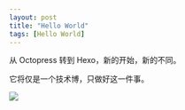 ```yaml
---
layout: post
title: "Hello World"
tags: [Hello World]
---
```


从 Octopress 转到 Hexo，新的开始，新的不同。

它将仅是一个技术博，只做好这一件事。

![](http://2bab-images.lastmayday.com/blog/2014-12-10-hello-world-avatar.jpeg)

